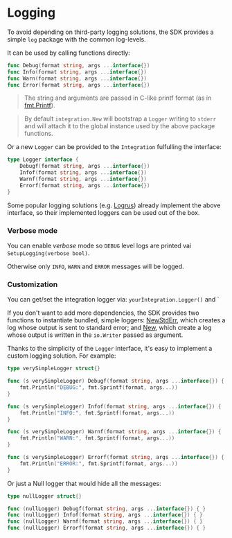 # Logging


To avoid depending on third-party logging solutions, the SDK provides a simple `log` package with the common log-levels.

It can be used by calling functions directly:

```go
func Debug(format string, args ...interface{})
func Info(format string, args ...interface{}) 
func Warn(format string, args ...interface{})
func Error(format string, args ...interface{})
```

> The string and arguments are passed in C-like printf format (as in [fmt.Printf](https://godoc.org/fmt#Printf)).

> By default `integration.New` will bootstrap a `Logger` writing to `stderr` and will attach it to the global instance used by the above package functions.

Or a new `Logger` can be provided to the `Integration` fulfulling the interface:

```go
type Logger interface {
	Debugf(format string, args ...interface{})
	Infof(format string, args ...interface{})
	Warnf(format string, args ...interface{})
	Errorf(format string, args ...interface{})
}
```

Some popular logging solutions (e.g. [Logrus](https://github.com/sirupsen/logrus)) already implement the above interface,
so their implemented loggers can be used out of the box.


### Verbose mode

You can enable *verbose* mode so `DEBUG` level logs are printed vai `SetupLogging(verbose bool)`.

Otherwise only `INFO`, `WARN` and `ERROR` messages will be logged.


### Customization

You can get/set the integration logger via: `yourIntegration.Logger()` and `

If you don't want to add more dependencies, the SDK provides two functions to instantiate bundled, simple loggers:
[NewStdErr](https://godoc.org/github.com/newrelic/infra-integrations-sdk/log#New), which creates a log whose output
is sent to standard error; and [New](https://godoc.org/github.com/newrelic/infra-integrations-sdk/log#New), which create
a log whose output is written in the `io.Writer` passed as argument.

Thanks to the simplicity of the `Logger` interface, it's easy to implement a custom logging solution. For example:

```go
type verySimpleLogger struct{}

func (s verySimpleLogger) Debugf(format string, args ...interface{}) {
	fmt.Println("DEBUG:", fmt.Sprintf(format, args...))
}

func (s verySimpleLogger) Infof(format string, args ...interface{}) {
	fmt.Println("INFO:", fmt.Sprintf(format, args...))
}

func (s verySimpleLogger) Warnf(format string, args ...interface{}) {
	fmt.Println("WARN:", fmt.Sprintf(format, args...))
}

func (s verySimpleLogger) Errorf(format string, args ...interface{}) {
	fmt.Println("ERROR:", fmt.Sprintf(format, args...))
}
```

Or just a Null logger that would hide all the messages:

```go
type nullLogger struct{}

func (nullLogger) Debugf(format string, args ...interface{}) { }
func (nullLogger) Infof(format string, args ...interface{}) { }
func (nullLogger) Warnf(format string, args ...interface{}) { }
func (nullLogger) Errorf(format string, args ...interface{}) { }
```
